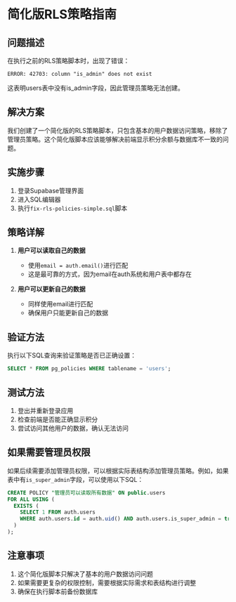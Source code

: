 # 简化版RLS策略指南

## 问题描述

在执行之前的RLS策略脚本时，出现了错误：
```
ERROR: 42703: column "is_admin" does not exist
```

这表明users表中没有is_admin字段，因此管理员策略无法创建。

## 解决方案

我们创建了一个简化版的RLS策略脚本，只包含基本的用户数据访问策略，移除了管理员策略。这个简化版脚本应该能够解决前端显示积分余额与数据库不一致的问题。

## 实施步骤

1. 登录Supabase管理界面
2. 进入SQL编辑器
3. 执行`fix-rls-policies-simple.sql`脚本

## 策略详解

1. **用户可以读取自己的数据**
   - 使用`email = auth.email()`进行匹配
   - 这是最可靠的方式，因为email在auth系统和用户表中都存在

2. **用户可以更新自己的数据**
   - 同样使用email进行匹配
   - 确保用户只能更新自己的数据

## 验证方法

执行以下SQL查询来验证策略是否已正确设置：

```sql
SELECT * FROM pg_policies WHERE tablename = 'users';
```

## 测试方法

1. 登出并重新登录应用
2. 检查前端是否能正确显示积分
3. 尝试访问其他用户的数据，确认无法访问

## 如果需要管理员权限

如果后续需要添加管理员权限，可以根据实际表结构添加管理员策略。例如，如果表中有`is_super_admin`字段，可以使用以下SQL：

```sql
CREATE POLICY "管理员可以读取所有数据" ON public.users
FOR ALL USING (
  EXISTS (
    SELECT 1 FROM auth.users
    WHERE auth.users.id = auth.uid() AND auth.users.is_super_admin = true
  )
);
```

## 注意事项

1. 这个简化版脚本只解决了基本的用户数据访问问题
2. 如果需要更复杂的权限控制，需要根据实际需求和表结构进行调整
3. 确保在执行脚本前备份数据库